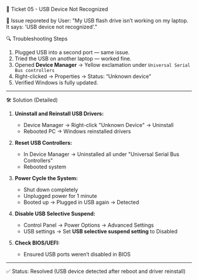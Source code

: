 🔌 Ticket 05 - USB Device Not Recognized

📝 Issue reporeted by User:
"My USB flash drive isn’t working on my laptop. It says: 'USB device not recognized'."

🔍 Troubleshooting Steps


1. Plugged USB into a second port — same issue.
2. Tried the USB on another laptop — worked fine.
3. Opened **Device Manager** → Yellow exclamation under `Universal Serial Bus controllers`
4. Right-clicked → Properties → Status: “Unknown device”
5. Verified Windows is fully updated.

---

🛠️ Solution (Detailed)

1. **Uninstall and Reinstall USB Drivers:**
   - Device Manager → Right-click "Unknown Device" → Uninstall
   - Rebooted PC → Windows reinstalled drivers

2. **Reset USB Controllers:**
   - In Device Manager → Uninstalled all under "Universal Serial Bus Controllers"
   - Rebooted system

3. **Power Cycle the System:**
   - Shut down completely
   - Unplugged power for 1 minute
   - Booted up → Plugged in USB again → Detected

4. **Disable USB Selective Suspend:**
   - Control Panel → Power Options → Advanced Settings
   - USB settings → Set **USB selective suspend setting** to Disabled

5. **Check BIOS/UEFI:**
   - Ensured USB ports weren’t disabled in BIOS

---

✅ Status: Resolved (USB device detected after reboot and driver reinstall)
